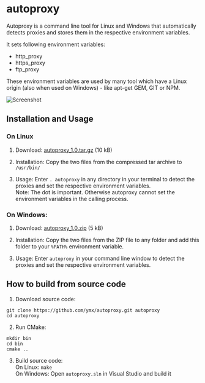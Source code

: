 autoproxy
=========

Autoproxy is a command line tool for Linux and Windows that automatically detects proxies and stores them in the respective environment variables.

It sets following environment variables:
* http_proxy
* https_proxy
* ftp_proxy

These environment variables are used by many tool which have a Linux origin (also when used on Windows) - like apt-get GEM, GIT or NPM.

![Screenshot](http://www.stephan-brenner.com/downloads/autoproxy/autoproxy.png)

Installation and Usage
----------------------

### On Linux

1. Download: [autoproxy_1.0.tar.gz](http://www.stephan-brenner.com/downloads/autoproxy/autoproxy_1.0.tar.gz) (10 kB)  

2. Installation: Copy the two files from the compressed tar archive to ```/usr/bin/```

3. Usage: Enter ```. autoproxy``` in any directory in your terminal to detect the proxies and set the respective environment variables.  
   Note: The dot is important. Otherwise autoproxy cannot set the environment variables in the calling process.

### On Windows:   

1. Download: [autoproxy_1.0.zip](http://www.stephan-brenner.com/downloads/autoproxy/autoproxy_1.0.zip) (5 kB)  

2. Installation: Copy the two files from the ZIP file to any folder and add this folder to your ```%PATH%``` environment variable.

3. Usage: Enter ```autoproxy``` in your command line window to detect the proxies and set the respective environment variables.

How to build from source code
-----------------------------

1. Download source code:  
```
git clone https://github.com/ymx/autoproxy.git autoproxy
cd autoproxy
```

2. Run CMake:  
```
mkdir bin
cd bin
cmake ..
```

3. Build source code:  
On Linux: ```make```  
On Windows: Open ```autoproxy.sln``` in Visual Studio and build it
